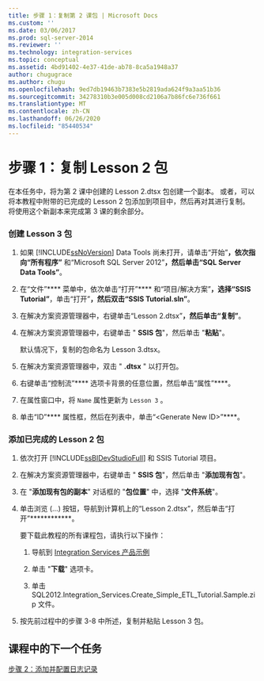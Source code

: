 ```yaml
---
title: 步骤 1：复制第 2 课包 | Microsoft Docs
ms.custom: ''
ms.date: 03/06/2017
ms.prod: sql-server-2014
ms.reviewer: ''
ms.technology: integration-services
ms.topic: conceptual
ms.assetid: 4bd91402-4e37-41de-ab78-8ca5a1948a37
author: chugugrace
ms.author: chugu
ms.openlocfilehash: 9ed7db19463b7383e5b2819ada624f9a3aa51b36
ms.sourcegitcommit: 34278310b3e005d008cd2106a7b86fc6e736f661
ms.translationtype: MT
ms.contentlocale: zh-CN
ms.lasthandoff: 06/26/2020
ms.locfileid: "85440534"
---
```

# <a name="step-1-copying-the-lesson-2-package"></a>步骤 1：复制 Lesson 2 包
  在本任务中，将为第 2 课中创建的 Lesson 2.dtsx 包创建一个副本。 或者，可以将本教程中附带的已完成的 Lesson 2 包添加到项目中，然后再对其进行复制。 将使用这个新副本来完成第 3 课的剩余部分。  
  
### <a name="to-create-the-lesson-3-package"></a>创建 Lesson 3 包  
  
1.  如果 [!INCLUDE[ssNoVersion](../includes/ssnoversion-md.md)] Data Tools 尚未打开，请单击“开始”****，依次指向“所有程序”**** 和“Microsoft SQL Server 2012”****，然后单击“SQL Server Data Tools”****。  
  
2.  在“文件”**** 菜单中，依次单击“打开”**** 和“项目/解决方案”****，选择“SSIS Tutorial”****，单击“打开”****，然后双击“SSIS Tutorial.sln”****。  
  
3.  在解决方案资源管理器中，右键单击“Lesson 2.dtsx”****，然后单击“复制”****。  
  
4.  在解决方案资源管理器中，右键单击 " **SSIS 包**"，然后单击 "**粘贴**"。  
  
     默认情况下，复制的包命名为 Lesson 3.dtsx。  
  
5.  在解决方案资源管理器中，双击 " **.dtsx** " 以打开包。  
  
6.  右键单击“控制流”**** 选项卡背景的任意位置，然后单击“属性”****。  
  
7.  在属性窗口中，将 `Name` 属性更新为 `Lesson 3` 。  
  
8.  单击“ID”**** 属性框，然后在列表中，单击“\<Generate New ID>”****。  
  
### <a name="to-add-the-completed-lesson2-package"></a>添加已完成的 Lesson 2 包  
  
1.  依次打开 [!INCLUDE[ssBIDevStudioFull](../includes/ssbidevstudiofull-md.md)] 和 SSIS Tutorial 项目。  
  
2.  在解决方案资源管理器中，右键单击 " **SSIS 包**"，然后单击 "**添加现有包**"。  
  
3.  在 "**添加现有包的副本**" 对话框的 "**包位置**" 中，选择 "**文件系统**"。  
  
4.  单击浏览 (…) 按钮，导航到计算机上的“Lesson 2.dtsx”，然后单击“打开”************。  
  
     要下载此教程的所有课程包，请执行以下操作：  
  
    1.  导航到 [Integration Services 产品示例](https://go.microsoft.com/fwlink/?LinkId=275027)  
  
    2.  单击 "**下载**" 选项卡。  
  
    3.  单击 SQL2012.Integration_Services.Create_Simple_ETL_Tutorial.Sample.zip 文件。  
  
5.  按先前过程中的步骤 3-8 中所述，复制并粘贴 Lesson 3 包。  
  
## <a name="next-task-in-lesson"></a>课程中的下一个任务  
 [步骤 2：添加并配置日志记录](lesson-3-2-adding-and-configuring-logging.md)  
  
  
